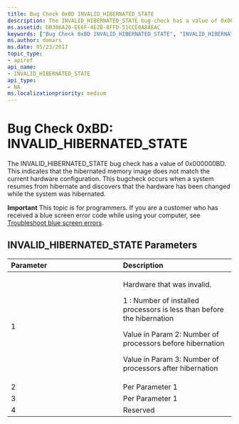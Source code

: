 ```yaml
---
title: Bug Check 0xBD INVALID_HIBERNATED_STATE
description: The INVALID_HIBERNATED_STATE bug check has a value of 0x000000BD.
ms.assetid: DB386A20-EE6F-4E2B-8FFD-51CCE0A8AEAC
keywords: ["Bug Check 0xBD INVALID_HIBERNATED_STATE", "INVALID_HIBERNATED_STATE"]
ms.author: domars
ms.date: 05/23/2017
topic_type:
- apiref
api_name:
- INVALID_HIBERNATED_STATE
api_type:
- NA
ms.localizationpriority: medium
---
```


# Bug Check 0xBD: INVALID\_HIBERNATED\_STATE


The INVALID\_HIBERNATED\_STATE bug check has a value of 0x000000BD. This indicates that the hibernated memory image does not match the current hardware configuration. This bugcheck occurs when a system resumes from hibernate and discovers that the hardware has been changed while the system was hibernated.

**Important** This topic is for programmers. If you are a customer who has received a blue screen error code while using your computer, see [Troubleshoot blue screen errors](http://windows.microsoft.com/windows-10/troubleshoot-blue-screen-errors).

## INVALID\_HIBERNATED\_STATE Parameters


<table>
<colgroup>
<col width="50%" />
<col width="50%" />
</colgroup>
<thead>
<tr class="header">
<th align="left">Parameter</th>
<th align="left">Description</th>
</tr>
</thead>
<tbody>
<tr class="odd">
<td align="left">1</td>
<td align="left"><p>Hardware that was invalid.</p>
<p>1 : Number of installed processors is less than before the hibernation</p>
<p>Value in Param 2: Number of processors before hibernation</p>
<p>Value in Param 3: Number of processors after hibernation</p></td>
</tr>
<tr class="even">
<td align="left">2</td>
<td align="left">Per Parameter 1</td>
</tr>
<tr class="odd">
<td align="left">3</td>
<td align="left">Per Parameter 1</td>
</tr>
<tr class="even">
<td align="left">4</td>
<td align="left">Reserved</td>
</tr>
</tbody>
</table>

 

 

 




